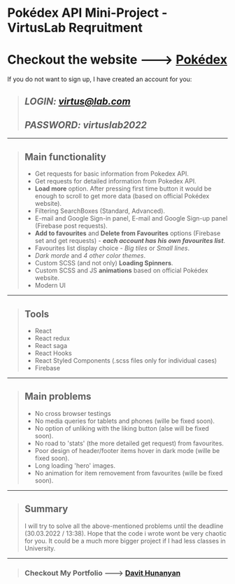 # Pokédex API Mini-Project - VirtusLab Reqruitment

# Checkout the website ---> [Pokédex](https://www.dhunanyan.com/pokedex)
If you do not want to sign up, I have created an account for you:
>## ***LOGIN: virtus@lab.com***     
>## ***PASSWORD: virtuslab2022***

---

> ## Main functionality
> - Get requests for basic information from Pokedex API.
> - Get requests for detailed information from Pokedex API.
> - **Load more** option. After pressing first time button it would be enough to scroll to get more data (based on official Pokédex website).
> - Filtering SearchBoxes (Standard, Advanced).
> - E-mail and Google Sign-in panel, E-mail and Google Sign-up panel (Firebase post requests).
> - **Add to favourites** and **Delete from Favourites** options (Firebase set and get requests) - ***each account has his own favourites list***.
> - Favourites list display choice - *Big tiles* or *Small lines*.
> - *Dark morde* and *4 other color themes*.
> - Custom SCSS (and not only) **Loading Spinners**.
> - Custom SCSS and JS **animations** based on official Pokédex website.
> - Modern UI

---

> ## Tools
> - React
> - React redux
> - React saga
> - React Hooks
> - React Styled Components (.scss files only for individual cases)
> - Firebase

---

> ## Main problems
> - No cross browser testings
> - No media queries for tablets and phones (wille be fixed soon).
> - No option of unliking with the liking button (alse will be fixed soon).
> - No road to 'stats' (the more detailed get request) from favourites.
> - Poor design of header/footer items hover in dark mode (wille be fixed soon).
> - Long loading 'hero' images.
> - No animation for item removement from favourites (wille be fixed soon).

---

> ## Summary
> I will try to solve all the above-mentioned problems until the deadline (30.03.2022 / 13:38).
> Hope that the code i wrote wont be very chaotic for you.
> It could be a much more bigger project if I had less classes in University.

---

> ### Checkout My Portfolio ---> [Davit Hunanyan](https://www.dhunanyan.com/)
